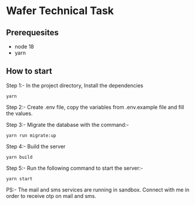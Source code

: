 # Wafer Technical Task 

## Prerequesites

- node 18
- yarn

## How to start

Step 1:- In  the project directory, Install the dependencies

```
yarn
```

Step 2:- Create .env file, copy the variables from .env.example file and fill the values.

Step 3:- Migrate the database with the command:-

```
yarn run migrate:up
```

Step 4:- Build the server

```
yarn build
```

Step 5:- Run the following command to start the server:-

```
yarn start
```

PS:- The mail and sms services are running in sandbox. Connect with me in order to receive otp on mail and sms.